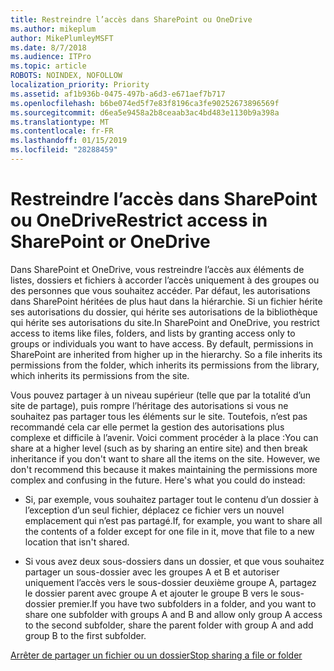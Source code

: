 ```yaml
---
title: Restreindre l’accès dans SharePoint ou OneDrive
ms.author: mikeplum
author: MikePlumleyMSFT
ms.date: 8/7/2018
ms.audience: ITPro
ms.topic: article
ROBOTS: NOINDEX, NOFOLLOW
localization_priority: Priority
ms.assetid: af1b936b-0475-497b-a6d3-e671aef7b717
ms.openlocfilehash: b6be074ed5f7e83f8196ca3fe90252673896569f
ms.sourcegitcommit: d6ea5e9458a2b8ceaab3ac4bd483e1130b9a398a
ms.translationtype: MT
ms.contentlocale: fr-FR
ms.lasthandoff: 01/15/2019
ms.locfileid: "28288459"
---
```

# <a name="restrict-access-in-sharepoint-or-onedrive"></a><span data-ttu-id="5fb0b-102">Restreindre l’accès dans SharePoint ou OneDrive</span><span class="sxs-lookup"><span data-stu-id="5fb0b-102">Restrict access in SharePoint or OneDrive</span></span>

<span data-ttu-id="5fb0b-p101">Dans SharePoint et OneDrive, vous restreindre l’accès aux éléments de listes, dossiers et fichiers à accorder l’accès uniquement à des groupes ou des personnes que vous souhaitez accéder. Par défaut, les autorisations dans SharePoint héritées de plus haut dans la hiérarchie. Si un fichier hérite ses autorisations du dossier, qui hérite ses autorisations de la bibliothèque qui hérite ses autorisations du site.</span><span class="sxs-lookup"><span data-stu-id="5fb0b-p101">In SharePoint and OneDrive, you restrict access to items like files, folders, and lists by granting access only to groups or individuals you want to have access. By default, permissions in SharePoint are inherited from higher up in the hierarchy. So a file inherits its permissions from the folder, which inherits its permissions from the library, which inherits its permissions from the site.</span></span>
  
<span data-ttu-id="5fb0b-p102">Vous pouvez partager à un niveau supérieur (telle que par la totalité d’un site de partage), puis rompre l’héritage des autorisations si vous ne souhaitez pas partager tous les éléments sur le site. Toutefois, n’est pas recommandé cela car elle permet la gestion des autorisations plus complexe et difficile à l’avenir. Voici comment procéder à la place :</span><span class="sxs-lookup"><span data-stu-id="5fb0b-p102">You can share at a higher level (such as by sharing an entire site) and then break inheritance if you don't want to share all the items on the site. However, we don't recommend this because it makes maintaining the permissions more complex and confusing in the future. Here's what you could do instead:</span></span>
  
- <span data-ttu-id="5fb0b-109">Si, par exemple, vous souhaitez partager tout le contenu d’un dossier à l’exception d’un seul fichier, déplacez ce fichier vers un nouvel emplacement qui n’est pas partagé.</span><span class="sxs-lookup"><span data-stu-id="5fb0b-109">If, for example, you want to share all the contents of a folder except for one file in it, move that file to a new location that isn't shared.</span></span>
    
- <span data-ttu-id="5fb0b-110">Si vous avez deux sous-dossiers dans un dossier, et que vous souhaitez partager un sous-dossier avec les groupes A et B et autoriser uniquement l’accès vers le sous-dossier deuxième groupe A, partagez le dossier parent avec groupe A et ajouter le groupe B vers le sous-dossier premier.</span><span class="sxs-lookup"><span data-stu-id="5fb0b-110">If you have two subfolders in a folder, and you want to share one subfolder with groups A and B and allow only group A access to the second subfolder, share the parent folder with group A and add group B to the first subfolder.</span></span>
    
[<span data-ttu-id="5fb0b-111">Arrêter de partager un fichier ou un dossier</span><span class="sxs-lookup"><span data-stu-id="5fb0b-111">Stop sharing a file or folder </span></span>](https://go.microsoft.com/fwlink/?linkid=2008861)
  

